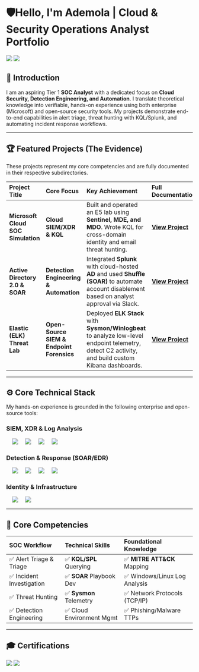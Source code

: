 # 🛡️Hello, I'm Ademola | Cloud & Security Operations Analyst Portfolio

<a href="https://www.linkedin.com/in/ademola-oniyinde-039262148"><img src="https://img.shields.io/badge/-LinkedIn-0072b1?&style=for-the-badge&logo=linkedin&logoColor=white" /></a> 
<a href="mailto:demola.adeayo@gmail.com"><img src="https://img.shields.io/badge/-Email-D14836?&style=for-the-badge&logo=Gmail&logoColor=white" /></a>

## 👋 Introduction
I am an aspiring Tier 1 **SOC Analyst** with a dedicated focus on **Cloud Security, Detection Engineering, and Automation**. I translate theoretical knowledge into verifiable, hands-on experience using both enterprise (Microsoft) and open-source security tools. My projects demonstrate end-to-end capabilities in alert triage, threat hunting with KQL/Splunk, and automating incident response workflows.

---

## 🏆 Featured Projects (The Evidence)
These projects represent my core competencies and are fully documented in their respective subdirectories.

| Project Title | Core Focus | Key Achievement | Full Documentation |
| :--- | :--- | :--- | :--- |
| **Microsoft Cloud SOC Simulation** | **Cloud SIEM/XDR & KQL** | Built and operated an E5 lab using **Sentinel, MDE, and MDO**. Wrote KQL for cross-domain identity and email threat hunting. | **[View Project](https://github.com/Ademolacode/Microsoft-Cloud-SOC-Simulation)** |
| **Active Directory 2.0 & SOAR** | **Detection Engineering & Automation** | Integrated **Splunk** with cloud-hosted **AD** and used **Shuffle (SOAR)** to automate account disablement based on analyst approval via Slack. | **[View Project](https://github.com/Ademolacode/Microsoft-Cloud-SOC-Simulation)** |
| **Elastic (ELK) Threat Lab** | **Open-Source SIEM & Endpoint Forensics** | Deployed **ELK Stack** with **Sysmon/Winlogbeat** to analyze low-level endpoint telemetry, detect C2 activity, and build custom Kibana dashboards. | **[View Project](https://github.com/Ademolacode/Microsoft-Cloud-SOC-Simulation)** |

---

## ⚙️ Core Technical Stack
My hands-on experience is grounded in the following enterprise and open-source tools:

### SIEM, XDR & Log Analysis
<div>
    <img src="https://img.shields.io/badge/-Microsoft_Sentinel-0078D4?&style=for-the-badge&logo=Microsoft&logoColor=white" />
    <img src="https://img.shields.io/badge/-Splunk-000000?&style=for-the-badge&logo=Splunk&logoColor=white" />
    <img src="https://img.shields.io/badge/-Elastic-005571?&style=for-the-badge&logo=Elastic&logoColor=white" />
    <img src="https://img.shields.io/badge/-Wazuh-44BBFF?&style=for-the-badge&logo=wazuh&logoColor=white" />
</div>

### Detection & Response (SOAR/EDR)
<div>
    <img src="https://img.shields.io/badge/-Shuffle_SOAR-303030?&style=for-the-badge&logoColor=white" />
    <img src="https://img.shields.io/badge/-Microsoft_Defender_for_Endpoint-00A4EF?&style=for-the-badge&logo=Microsoft&logoColor=white" />
    <img src="https://img.shields.io/badge/-KQL-4D4D4D?&style=for-the-badge&logoColor=white" />
    <img src="https://img.shields.io/badge/-TheHive-F47920?&style=for-the-badge&logoColor=white" />
</div>

### Identity & Infrastructure
<div>
    <img src="https://img.shields.io/badge/-Active_Directory-0078D4?&style=for-the-badge&logo=Windows&logoColor=white" />
    <img src="https://img.shields.io/badge/-Microsoft_Entra_ID-0078D4?&style=for-the-badge&logo=Azure&logoColor=white" />
</div>

---

## 🔑 Core Competencies
| SOC Workflow | Technical Skills | Foundational Knowledge |
| :--- | :--- | :--- |
| ✅ Alert Triage & Triage | ✅ **KQL/SPL** Querying | ✅ **MITRE ATT&CK** Mapping |
| ✅ Incident Investigation | ✅ **SOAR** Playbook Dev | ✅ Windows/Linux Log Analysis |
| ✅ Threat Hunting | ✅ **Sysmon** Telemetry | ✅ Network Protocols (TCP/IP) |
| ✅ Detection Engineering | ✅ Cloud Environment Mgmt | ✅ Phishing/Malware TTPs |

---

## 🎓 Certifications
<div>
<img src="https://img.shields.io/badge/-Security%2B-FF0000?&style=for-the-badge&logo=CompTIA&logoColor=white" />
<img src="https://img.shields.io/badge/-Network%2B-007ACC?&style=for-the-badge&logo=CompTIA&logoColor=white" />
</div>





